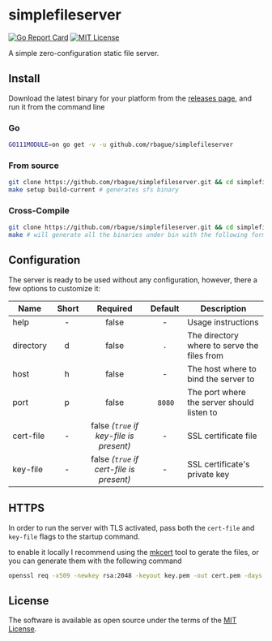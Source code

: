 # simplefileserver
[![Go Report Card](https://goreportcard.com/badge/github.com/rbague/simplefileserver)](https://goreportcard.com/report/github.com/rbague/simplefileserver)
[![MIT License](https://badgen.net/github/license/rbague/simplefileserver)](https://github.com/rbague/simplefileserver/blob/master/LICENSE)

A simple zero-configuration static file server.

## Install
Download the latest binary for your platform from the [releases page](https://github.com/rbague/simplefileserver/releases), and run it from the command line

### Go
```sh
GO111MODULE=on go get -v -u github.com/rbague/simplefileserver
```

### From source
```sh
git clone https://github.com/rbague/simplefileserver.git && cd simplefileserver
make setup build-current # generates sfs binary
```

### Cross-Compile
```sh
git clone https://github.com/rbague/simplefileserver.git && cd simplefileserver
make # will generate all the binaries under bin with the following format sfs-GOOS-GOARCH
```

## Configuration
The server is ready to be used without any configuration, however, there a few options to customize it:

Name | Short | Required | Default | Description
--- | :---: | :---: | :---: | ---
help | - | false | - | Usage instructions
directory | d | false | `.` | The directory where to serve the files from
host | h | false | - | The host where to bind the server to
port | p | false | `8080` | The port where the server should listen to
cert-file | - | false *(`true` if key-file is present)* | - | SSL certificate file
key-file | - | false *(`true` if cert-file is present)* | - | SSL certificate's private key

## HTTPS
In order to run the server with TLS activated, pass both the `cert-file` and `key-file` flags to the startup command.

to enable it locally I recommend using the [mkcert](https://github.com/filosottile/mkcert) tool to gerate the files, or you can generate them with the following command
```sh
openssl req -x509 -newkey rsa:2048 -keyout key.pem -out cert.pem -days 365
```

## License
The software is available as open source under the terms of the [MIT License](https://opensource.org/licenses/MIT).
